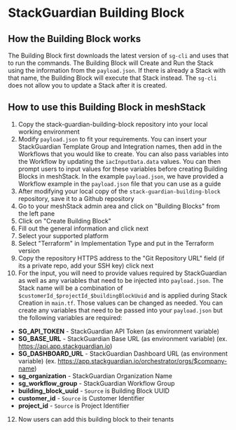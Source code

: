 # StackGuardian Building Block

## How the Building Block works
The Building Block first downloads the latest version of `sg-cli` and uses that to run the commands. The Building Block will Create and Run the Stack using the information from the `payload.json`. If there is already a Stack with that name, the Building Block will execute that Stack instead. The `sg-cli` does not allow you to update a Stack after it is created.


## How to use this Building Block in meshStack

1. Copy the stack-guardian-building-block repository into your local working environment
2. Modify `payload.json` to fit your requirements. You can insert your StackGuardian Template Group and Integration names, then add in the Workflows that you would like to create. You can also pass variables into the  Workflow by updating the `iacInputData.data` values. You can then prompt users to input values for these variables before creating Building Blocks in meshStack. In the example `payload.json`, we have provided a Workflow example in the `payload.json` file that you can use as a guide
3. After modifying your local copy of the `stack-guardian-building-block` repository, save it to a Github repository
4. Go to your meshStack admin area and click on "Building Blocks" from the left pane
5. Click on "Create Building Block"
6.  Fill out the general information and click next
7.  Select your supported platform
8.  Select "Terraform" in Implementation Type and put in the Terraform version
9.  Copy the repository HTTPS address to the "Git Repository URL" field (if its a private repo, add your SSH key) click next
10.  For the input, you will need to provide values required by StackGuardian as well as any variables that need to be injected into `payload.json`. The Stack name will be a combination of `$customerId_$projectId_$buildingBlockUuid` and is applied during Stack Creation in `main.tf`. Those values can be changed as needed. You can create any variables that need to be passed into your `payload.json` but the following variables are required:

- **SG_API_TOKEN** - StackGuardian API Token (as environment variable)
- **SG_BASE_URL** - StackGuardian Base URL (as environment variable) (ex. https://api.app.stackguardian.io)
- **SG_DASHBOARD_URL** - StackGuardian Dashboard URL (as environment variable) (ex. https://app.stackguardian.io/orchestrator/orgs/$company-name)
- **sg_organization** - StackGuardian Organization Name
- **sg_workflow_group** - StackGuardian Workflow Group
- **building_block_uuid** - `Source` is Building Block UUID
- **customer_id** - `Source` is Customer Identifier
- **project_id** - `Source` is Project Identifier

12.  Now users can add this building block to their tenants